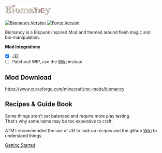<img src="media/biomancy.png" alt="Biomancy" width="30%" style="image-rendering: crisp-edges;"/>

[![Biomancy Version](https://img.shields.io/badge/Biomancy-1.0.0--beta.7-yellow)](https://github.com/Elenterius/Biomancy)
[![Forge Version](https://img.shields.io/badge/Minecraft%20Forge-1.16.5--36.2.0-orange)](https://files.minecraftforge.net/maven/net/minecraftforge/forge/index_1.16.5.html)

Biomancy is a Biopunk inspired Mod and themed around flesh magic and bio-manipulation.

**Mod Integrations**

- [x] JEI
- [ ] Patchouli WIP, use the [Wiki](https://github.com/Elenterius/Biomancy/wiki) instead

## Mod Download

https://www.curseforge.com/minecraft/mc-mods/biomancy

## Recipes & Guide Book

Some things aren't yet balanced and require more play testing.<br>
That's why some items may be too expensive to craft.<br>

ATM I recommended the use of JEI to look up recipes and the github [Wiki](https://github.com/Elenterius/Biomancy/wiki) to understand things.

[Getting Started](https://github.com/Elenterius/Biomancy/wiki/Getting-Started)




